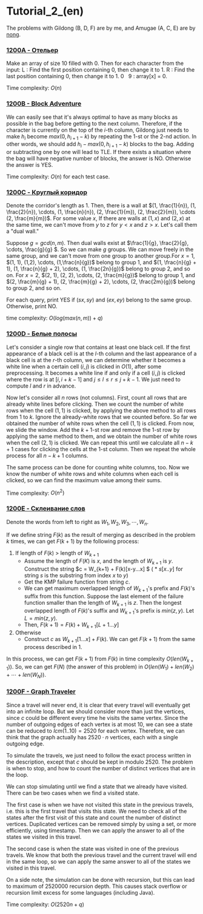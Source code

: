# Tutorial_2_(en)

The problems with Gildong (B, D, F) are by me, and Amugae (A, C, E) are by [nong](https://codeforces.com/profile/nong "Мастер nong").

 
### [1200A - Отельер](../problems/A._Hotelier.md "Codeforces Round 578 (Div. 2)")

Make an array of size 10 filled with 0. Then for each character from the input: L : Find the first position containing 0, then change it to 1. R : Find the last position containing 0, then change it to 1. 0   9 : array[x] = 0.

Time complexity: $O(n)$

 
### [1200B - Block Adventure](../problems/B._Block_Adventure.md "Codeforces Round 578 (Div. 2)")

We can easily see that it's always optimal to have as many blocks as possible in the bag before getting to the next column. Therefore, if the character is currently on the top of the $i$-th column, Gildong just needs to make $h_i$ become $max(0, h_{i+1} - k)$ by repeating the $1$-st or the $2$-nd action. In other words, we should add $h_i - max(0, h_{i+1} - k)$ blocks to the bag. Adding or subtracting one by one will lead to TLE. If there exists a situation where the bag will have negative number of blocks, the answer is NO. Otherwise the answer is YES.

Time complexity: $O(n)$ for each test case.

 
### [1200C - Круглый коридор](../problems/C._Round_Corridor.md "Codeforces Round 578 (Div. 2)")

Denote the corridor's length as $1$. Then, there is a wall at $(1, \frac{1}{n}), (1, \frac{2}{n}), \cdots, (1, \frac{n}{n}), (2, \frac{1}{m}), (2, \frac{2}{m}), \cdots (2, \frac{m}{m})$. For some value $x$, If there are walls at $(1, x)$ and $(2, x)$ at the same time, we can't move from $y$ to $z$ for $y \lt x$ and $z \gt x$. Let's call them a "dual wall."

Suppose $g = gcd(n, m)$. Then dual walls exist at $\frac{1}{g}, \frac{2}{g}, \cdots, \frac{g}{g} $. So we can make $g$ groups. We can move freely in the same group, and we can't move from one group to another group.For $x = 1$, $(1, 1), (1,2), \cdots, (1,\frac{n}{g})$ belong to group $1$, and $(1, \frac{n}{g} + 1), (1, \frac{n}{g} + 2), \cdots, (1, \frac{2n}{g})$ belong to group $2$, and so on. For $x = 2$, $(2, 1), (2, 2), \cdots, (2, \frac{m}{g})$ belong to group $1$, and $(2, \frac{m}{g} + 1), (2, \frac{m}{g} + 2), \cdots, (2, \frac{2m}{g})$ belong to group $2$, and so on.

For each query, print YES if $(sx, sy)$ and $(ex, ey)$ belong to the same group. Otherwise, print NO.

time complexity: $O(log(max(n,m)) + q)$

 
### [1200D - Белые полосы](../problems/D._White_Lines.md "Codeforces Round 578 (Div. 2)")

Let's consider a single row that contains at least one black cell. If the first appearance of a black cell is at the $l$-th column and the last appearance of a black cell is at the $r$-th column, we can determine whether it becomes a white line when a certain cell $(i, j)$ is clicked in $O(1)$, after some preprocessing. It becomes a white line if and only if a cell $(i,j)$ is clicked where the row is at $[i,i+k-1]$ and $j \le l \le r \le j+k-1$. We just need to compute $l$ and $r$ in advance.

Now let's consider all $n$ rows (not columns). First, count all rows that are already white lines before clicking. Then we count the number of white rows when the cell $(1,1)$ is clicked, by applying the above method to all rows from $1$ to $k$. Ignore the already-white rows that we counted before. So far we obtained the number of white rows when the cell $(1,1)$ is clicked. From now, we slide the window. Add the $k+1$-st row and remove the $1$-st row by applying the same method to them, and we obtain the number of white rows when the cell $(2,1)$ is clicked. We can repeat this until we calculate all $n-k+1$ cases for clicking the cells at the $1$-st column. Then we repeat the whole process for all $n-k+1$ columns.

The same process can be done for counting white columns, too. Now we know the number of white rows and white columns when each cell is clicked, so we can find the maximum value among their sums.

Time complexity: $O(n^2)$

 
### [1200E - Склеивание слов](../problems/E._Compress_Words.md "Codeforces Round 578 (Div. 2)")

Denote the words from left to right as $W_1, W_2, W_3, \cdots, W_n$.

If we define string $F(k)$ as the result of merging as described in the problem $k$ times, we can get $F(k+1)$ by the following process:

1. If length of $F(k)$ > length of $W_{k+1}$
	* Assume the length of $F(K)$ is $x$, and the length of $W_{k+1}$ is $y$. Construct the string $c = W_{k+1} + F(k)[x-y...x] $ ( * $s[x..y]$ for string $s$ is the substring from index $x$ to $y$)
	* Get the KMP failure function from string $c$.
	* We can get maximum overlapped length of $W_{k+1}$'s prefix and $F(k)$'s suffix from this function. Suppose the last element of the failure function smaller than the length of $W_{k+1}$ is $z$. Then the longest overlapped length of $F(k)$'s suffix and $W_{k+1}$'s prefix is $min(z, y)$. Let $L = min(z, y)$.
	* Then, $F(k+1) = F(k) + W_{k+1}[L+1...y]$
2. Otherwise
	* Construct $c$ as $W_{k+1}[1...x] + F(k)$. We can get $F(k+1)$ from the same process described in 1.

In this process, we can get $F(k+1)$ from $F(k)$ in time complexity $O(len(W_{k+1}))$. So, we can get $F(N)$ (the answer of this problem) in $O(len(W_1) + len(W_2) + \cdots + len(W_N))$.

 
### [1200F - Graph Traveler](../problems/F._Graph_Traveler.md "Codeforces Round 578 (Div. 2)")

Since a travel will never end, it is clear that every travel will eventually get into an infinite loop. But we should consider more than just the vertices, since $c$ could be different every time he visits the same vertex. Since the number of outgoing edges of each vertex is at most $10$, we can see a state can be reduced to $lcm(1..10) = 2520$ for each vertex. Therefore, we can think that the graph actually has $2520 \cdot n$ vertices, each with a single outgoing edge.

To simulate the travels, we just need to follow the exact process written in the description, except that $c$ should be kept in modulo $2520$. The problem is when to stop, and how to count the number of distinct vertices that are in the loop.

We can stop simulating until we find a state that we already have visited. There can be two cases when we find a visited state.

The first case is when we have not visited this state in the previous travels, i.e. this is the first travel that visits this state. We need to check all of the states after the first visit of this state and count the number of distinct vertices. Duplicated vertices can be removed simply by using a set, or more efficiently, using timestamp. Then we can apply the answer to all of the states we visited in this travel.

The second case is when the state was visited in one of the previous travels. We know that both the previous travel and the current travel will end in the same loop, so we can apply the same answer to all of the states we visited in this travel.

On a side note, the simulation can be done with recursion, but this can lead to maximum of $2520000$ recursion depth. This causes stack overflow or recursion limit excess for some languages (including Java).

Time complexity: $O(2520n + q)$

